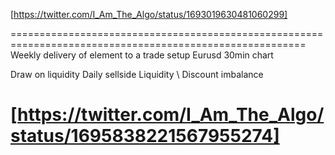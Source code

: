 [https://twitter.com/I_Am_The_Algo/status/1693019630481060299]  


=========================================================================================================
Weekly delivery of element to a trade setup
Eurusd 30min chart

Draw on liquidity Daily sellside Liquidity \ Discount imbalance

[https://twitter.com/I_Am_The_Algo/status/1695838221567955274]  
=========================================================================================================

